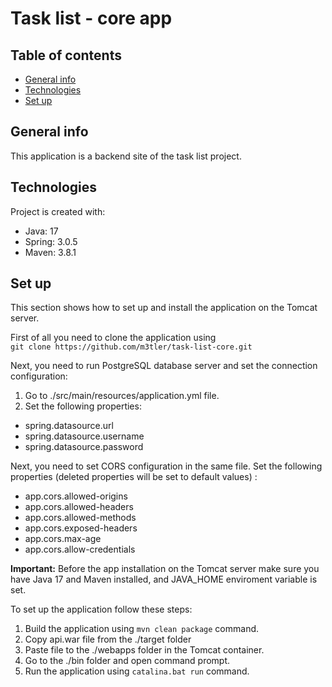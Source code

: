 # Task list - core app

## Table of contents
* [General info](#general-info)
* [Technologies](#technologies)
* [Set up](#set-up)

## General info
This application is a backend site of the task list project. 

## Technologies
Project is created with:
* Java: 17
* Spring: 3.0.5
* Maven: 3.8.1

## Set up

This section shows how to set up and install the application on the Tomcat server.

First of all you need to clone the application using<br />
```git clone https://github.com/m3tler/task-list-core.git```

Next, you need to run PostgreSQL database server and set the connection configuration:

1. Go to ./src/main/resources/application.yml file.
2. Set the following properties:

- spring.datasource.url
- spring.datasource.username
- spring.datasource.password

Next, you need to set CORS configuration in the same file. Set the following properties (deleted properties will be set
to default values) :

- app.cors.allowed-origins
- app.cors.allowed-headers
- app.cors.allowed-methods
- app.cors.exposed-headers
- app.cors.max-age
- app.cors.allow-credentials

**Important:** Before the app installation on the Tomcat server make sure you have Java 17 and Maven installed, and
JAVA_HOME enviroment variable is set.

To set up the application follow these steps:

1. Build the application using ```mvn clean package``` command.
2. Copy api.war file from the ./target folder
3. Paste file to the ./webapps folder in the Tomcat container.
4. Go to the ./bin folder and open command prompt.
5. Run the application using ```catalina.bat run``` command.
